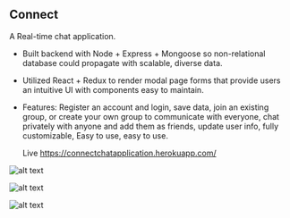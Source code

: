  ## Connect
 A Real-time chat application. 

 - Built backend with Node + Express + Mongoose so non-relational database could propagate with scalable, diverse data. 

 - Utilized React + Redux to render modal page forms that provide users an intuitive UI with components easy to maintain. 

 - Features: Register an account and login, save data, join an existing group, or create your own group to communicate with everyone, chat                    privately with anyone and add them as friends, update user info, fully customizable, Easy to use, easy to use. 


   Live https://connectchatapplication.herokuapp.com/



![alt text](https://walletecommerce.herokuapp.com/images/chat-app-1.png)

![alt text](https://walletecommerce.herokuapp.com/images/chat-app-2.png)

![alt text](https://walletecommerce.herokuapp.com/images/chat-app-3.png)
